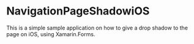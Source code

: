 # NavigationPageShadowiOS
This is a simple sample application on how to give a drop shadow to the page on iOS, using Xamarin.Forms.
